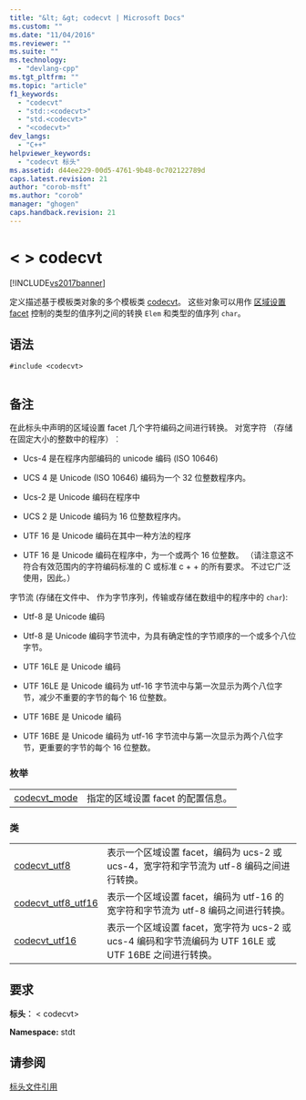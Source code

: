 ```yaml
---
title: "&lt; &gt; codecvt | Microsoft Docs"
ms.custom: ""
ms.date: "11/04/2016"
ms.reviewer: ""
ms.suite: ""
ms.technology: 
  - "devlang-cpp"
ms.tgt_pltfrm: ""
ms.topic: "article"
f1_keywords: 
  - "codecvt"
  - "std::<codecvt>"
  - "std.<codecvt>"
  - "<codecvt>"
dev_langs: 
  - "C++"
helpviewer_keywords: 
  - "codecvt 标头"
ms.assetid: d44ee229-00d5-4761-9b48-0c702122789d
caps.latest.revision: 21
author: "corob-msft"
ms.author: "corob"
manager: "ghogen"
caps.handback.revision: 21
---
```

# &lt; &gt; codecvt
[!INCLUDE[vs2017banner](../assembler/inline/includes/vs2017banner.md)]

定义描述基于模板类对象的多个模板类 [codecvt](../standard-library/codecvt-class.md)。 这些对象可以用作 [区域设置 facet](../standard-library/locale-class.md#facet_class) 控制的类型的值序列之间的转换 `Elem` 和类型的值序列 `char`。  
  
## <a name="syntax"></a>语法  
  
```  
#include <codecvt>  
  
```  
  
## <a name="remarks"></a>备注  
 在此标头中声明的区域设置 facet 几个字符编码之间进行转换。 对宽字符 （存储在固定大小的整数中的程序）︰  
  
-   Ucs-4 是在程序内部编码的 unicode 编码 (ISO 10646)  
  
-   UCS 4 是 Unicode (ISO 10646) 编码为一个 32 位整数程序内。  
  
-   Ucs-2 是 Unicode 编码在程序中  
  
-   UCS 2 是 Unicode 编码为 16 位整数程序内。  
  
-   UTF 16 是 Unicode 编码在其中一种方法的程序  
  
-   UTF 16 是 Unicode 编码在程序中，为一个或两个 16 位整数。 （请注意这不符合有效范围内的字符编码标准的 C 或标准 c + + 的所有要求。 不过它广泛使用，因此。）  
  
 字节流 (存储在文件中、 作为字节序列，传输或存储在数组中的程序中的 `char`):  
  
-   Utf-8 是 Unicode 编码  
  
-   Utf-8 是 Unicode 编码字节流中，为具有确定性的字节顺序的一个或多个八位字节。  
  
-   UTF 16LE 是 Unicode 编码  
  
-   UTF 16LE 是 Unicode 编码为 utf-16 字节流中与第一次显示为两个八位字节，减少不重要的字节的每个 16 位整数。  
  
-   UTF 16BE 是 Unicode 编码  
  
-   UTF 16BE 是 Unicode 编码为 utf-16 字节流中与第一次显示为两个八位字节，更重要的字节的每个 16 位整数。  
  
### <a name="enumerations"></a>枚举  
  
|||  
|-|-|  
|[codecvt_mode](../Topic/%3Ccodecvt%3E%20enums.md#codecvt_mode_enumeration)|指定的区域设置 facet 的配置信息。|  
  
### <a name="classes"></a>类  
  
|||  
|-|-|  
|[codecvt_utf8](../Topic/%3Ccodecvt%3E%20functions.md#codecvt_utf8)|表示一个区域设置 facet，编码为 ucs-2 或 ucs-4，宽字符和字节流为 utf-8 编码之间进行转换。|  
|[codecvt_utf8_utf16](%3Ccodecvt%3E%20functions.md#codecvt_utf8_utf16)|表示一个区域设置 facet，编码为 utf-16 的宽字符和字节流为 utf-8 编码之间进行转换。|  
|[codecvt_utf16](../Topic/%3Ccodecvt%3E%20functions.md#codecvt_utf16)|表示一个区域设置 facet，宽字符为 ucs-2 或 ucs-4 编码和字节流编码为 UTF 16LE 或 UTF 16BE 之间进行转换。|  
  
## <a name="requirements"></a>要求  
 **标头︰** \< codecvt>  
  
 **Namespace:** stdt  
  
## <a name="see-also"></a>请参阅  
 [标头文件引用](../standard-library/cpp-standard-library-header-files.md)





